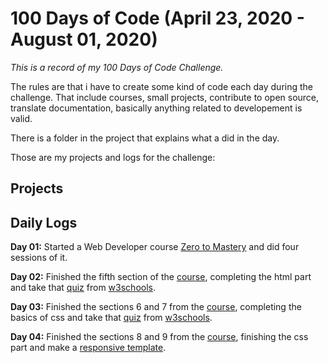 # 100 Days of Code (April 23, 2020 - August 01, 2020)

*This is a record of my 100 Days of Code Challenge.*

The rules are that i have to create some kind of code each day during the challenge. That include courses, small projects, contribute to open source, translate documentation, basically anything related to developement is valid.

There is a folder in the project that explains what a did in the day.

Those are my projects and logs for the challenge:

## Projects 

## Daily Logs
**Day 01:** Started a Web Developer course [Zero to Mastery](https://www.udemy.com/course/the-complete-web-developer-zero-to-mastery) and did four sessions of it.

**Day 02:** Finished the fifth section of the [course](https://www.udemy.com/course/the-complete-web-developer-zero-to-mastery), completing the html part and take that [quiz](https://www.w3schools.com/html/html_quiz.asp) from [w3schools](https://www.w3schools.com/).

**Day 03:** Finished the sections 6 and 7 from the [course](https://www.udemy.com/course/the-complete-web-developer-zero-to-mastery), completing the basics of css and take that [quiz](https://www.w3schools.com/css/css_quiz.asp) from [w3schools](https://www.w3schools.com/).

**Day 04:** Finished the sections 8 and 9 from the [course](https://www.udemy.com/course/the-complete-web-developer-zero-to-mastery), finishing the css part and make a [responsive template](https://everton-araujo.github.io/responsive-html-template/).
